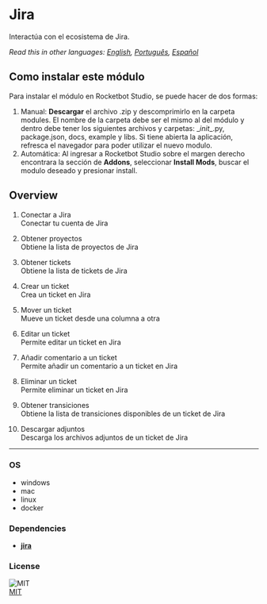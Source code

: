 



# Jira
  
Interactúa con el ecosistema de Jira.  

*Read this in other languages: [English](README.md), [Português](README.pr.md), [Español](README.es.md)*

## Como instalar este módulo
  
Para instalar el módulo en Rocketbot Studio, se puede hacer de dos formas:
1. Manual: __Descargar__ el archivo .zip y descomprimirlo en la carpeta modules. El nombre de la carpeta debe ser el mismo al del módulo y dentro debe tener los siguientes archivos y carpetas: \__init__.py, package.json, docs, example y libs. Si tiene abierta la aplicación, refresca el navegador para poder utilizar el nuevo modulo.
2. Automática: Al ingresar a Rocketbot Studio sobre el margen derecho encontrara la sección de **Addons**, seleccionar **Install Mods**, buscar el modulo deseado y presionar install.  


## Overview


1. Conectar a Jira  
Conectar tu cuenta de Jira

2. Obtener proyectos  
Obtiene la lista de proyectos de Jira

3. Obtener tickets  
Obtiene la lista de tickets de Jira

4. Crear un ticket  
Crea un ticket en Jira

5. Mover un ticket  
Mueve un ticket desde una columna a otra

6. Editar un ticket  
Permite editar un ticket en Jira

7. Añadir comentario a un ticket  
Permite añadir un comentario a un ticket en Jira

8. Eliminar un ticket  
Permite eliminar un ticket en Jira

9. Obtener transiciones  
Obtiene la lista de transiciones disponibles de un ticket de Jira

10. Descargar adjuntos  
Descarga los archivos adjuntos de un ticket de Jira  




----
### OS

- windows
- mac
- linux
- docker

### Dependencies
- [**jira**](https://pypi.org/project/jira/)
### License
  
![MIT](https://camo.githubusercontent.com/107590fac8cbd65071396bb4d04040f76cde5bde/687474703a2f2f696d672e736869656c64732e696f2f3a6c6963656e73652d6d69742d626c75652e7376673f7374796c653d666c61742d737175617265)  
[MIT](http://opensource.org/licenses/mit-license.ph)